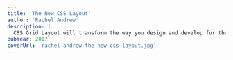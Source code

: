 ```yaml
---
title: 'The New CSS Layout'
author: 'Rachel Andrew'
description: |
  CSS Grid Layout will transform the way you design and develop for the web—and Rachel Andrew will change the way you grok the spec. Learn to use Grid Layout within a system that includes existing methods to perform the tasks they were designed for.
pubYear: 2017
coverUrl: 'rachel-andrew-the-new-css-layout.jpg'
---
```

